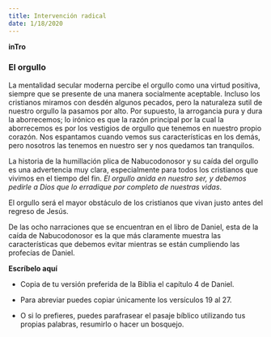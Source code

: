 ```yaml
---
title: Intervención radical
date: 1/18/2020
---
```


**inTro**

### El orgullo

La mentalidad secular moderna percibe el orgullo como una virtud positiva, siempre que se presente de una manera socialmente aceptable. Incluso los cristianos miramos con desdén algunos pecados, pero la naturaleza sutil de nuestro orgullo la pasamos por alto. Por supuesto, la arrogancia pura y dura la aborrecemos; lo irónico es que la razón principal por la cual la aborrecemos es por los vestigios de orgullo que tenemos en nuestro propio corazón. Nos espantamos cuando vemos sus características en los demás, pero nosotros las tenemos en nuestro ser y nos quedamos tan tranquilos.

La historia de la humillación plica de Nabucodonosor y su caída del orgullo es una advertencia muy clara, especialmente para todos los cristianos que vivimos en el tiempo del fin. _El orgullo anida en nuestro ser, y debemos pedirle a Dios que lo erradique por completo de nuestras vidas_.

El orgullo será el mayor obstáculo de los cristianos que vivan justo antes del regreso de Jesús.

De las ocho narraciones que se encuentran en el libro de Daniel, esta de la caída de Nabucodonosor es la que más claramente muestra las características que debemos evitar mientras se están cumpliendo las profecías de Daniel.

**Escríbelo aquí**

- Copia de tu versión preferida de la Biblia el capítulo 4 de Daniel.

- Para abreviar puedes copiar únicamente los versículos 19 al 27.

- O si lo prefieres, puedes parafrasear el pasaje bíblico utilizando tus propias palabras, resumirlo o hacer un bosquejo.
